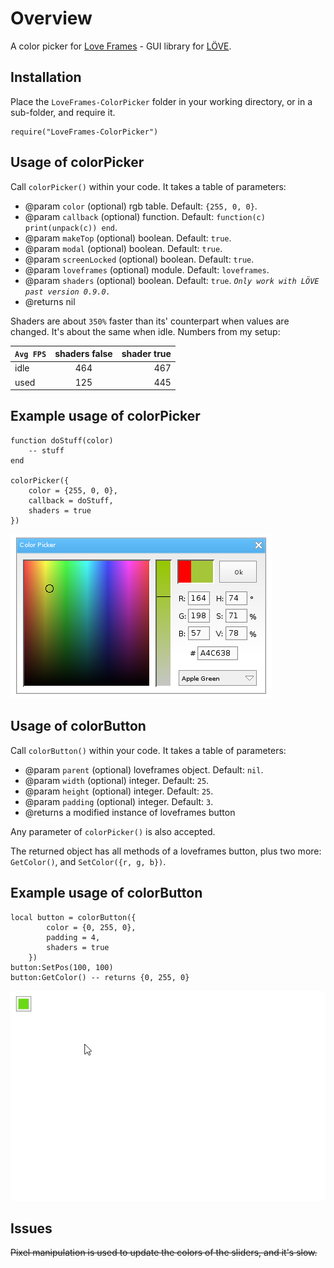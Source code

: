 # Overview
A color picker for [Love Frames](https://github.com/NikolaiResokav/LoveFrames) - GUI library for [LÖVE](http://www.love2d.org).

## Installation
Place the ``LoveFrames-ColorPicker`` folder in your working directory, or in a sub-folder, and require it.

	require("LoveFrames-ColorPicker")


## Usage of colorPicker
Call ``colorPicker()`` within your code. It takes a table of parameters:

* @param ``color`` (optional) rgb table. Default: ``{255, 0, 0}``.
* @param ``callback`` (optional) function. Default: ``function(c) print(unpack(c)) end``.
* @param ``makeTop`` (optional) boolean. Default: ``true``.
* @param ``modal`` (optional) boolean. Default: ``true``.
* @param ``screenLocked`` (optional) boolean. Default: ``true``.
* @param ``loveframes`` (optional) module. Default: ``loveframes``.
* @param ``shaders`` (optional) boolean. Default: ``true``. *``Only work with LÖVE past version 0.9.0.``*
* @returns nil

Shaders are about ``350%`` faster than its' counterpart when values are changed. It's about the same when idle. Numbers from my setup:

| ``Avg FPS`` | shaders false | shader true |
| ----------- |:-------------:|------------:|
| idle        |           464 |         467 |
| used        |           125 |         445 |


## Example usage of colorPicker
	function doStuff(color)
		-- stuff
	end

	colorPicker({
		color = {255, 0, 0},
		callback = doStuff,
		shaders = true
	})

![Screenshot](colorPicker.png)


## Usage of colorButton
Call ``colorButton()`` within your code. It takes a table of parameters:

* @param ``parent`` (optional) loveframes object. Default: ``nil``.
* @param ``width`` (optional) integer. Default: ``25``.
* @param ``height`` (optional) integer. Default: ``25``.
* @param ``padding`` (optional) integer. Default: ``3``.
* @returns a modified instance of loveframes button

Any parameter of ``colorPicker()`` is also accepted.

The returned object has all methods of a loveframes button, plus two more: ``GetColor()``, and ``SetColor({r, g, b})``.

## Example usage of colorButton
	local button = colorButton({
			color = {0, 255, 0},
			padding = 4,
			shaders = true
		})
	button:SetPos(100, 100)
	button:GetColor() -- returns {0, 255, 0}

![Screenshot](colorButton.gif)


## Issues
~~Pixel manipulation is used to update the colors of the sliders, and it's slow.~~